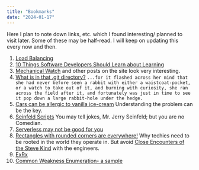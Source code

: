 ```yaml
---
title: "Bookmarks"
date: "2024-01-17"
---
```


Here I plan to note down links, etc. which I found interesting/ planned to visit later. Some of these may be half-read. I will keep on updating this every now and then.

1. [Load Balancing](https://samwho.dev/load-balancing/)
2. [10 Things Software Developers Should Learn about Learning](https://cacm.acm.org/magazines/2024/1/278891-10-things-software-developers-should-learn-about-learning/fulltext)
3. [Mechanical Watch](https://ciechanow.ski/mechanical-watch/) and other posts on the site look very interesting.
4. [What is in that .git directory?](https://blog.meain.io/2023/what-is-in-dot-git/) `...for it flashed across her mind that she had never before seen a rabbit with either a waistcoat-pocket, or a watch to take out of it, and burning with curiosity, she ran across the field after it, and fortunately was just in time to see it pop down a large rabbit-hole under the hedge.`
5. [Cars can be allergic to vanilla ice-cream](https://www.cs.cmu.edu/~wkw/humour/carproblems.txt) Understanding the problem can be the key.
6. [Seinfeld Scripts](https://www.seinfeldscripts.com/seinfeld-scripts.html) You may tell jokes, Mr. Jerry Seinfeld; but you are no Comedian.
7. [Serverless may not be good for you](https://www.primevideotech.com/video-streaming/scaling-up-the-prime-video-audio-video-monitoring-service-and-reducing-costs-by-90)
8. [Rectangles with rounded corners are everywhere!](https://www.folklore.org/Round_Rects_Are_Everywhere.html) Why techies need to be rooted in the world they operate in. But avoid [Close Encounters of the Steve Kind](https://www.macfolklore.org/Close_Encounters_of_the_Steve_Kind.html) with the engineers.
9. [ExRx](https://exrx.net/Lists/Directory)
10. [Common Weakness Enumeration- a sample](https://cwe.mitre.org/data/definitions/22.html)